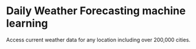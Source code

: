 # Daily Weather Forecasting machine learning
Access current weather data for any location including over 200,000 cities.
